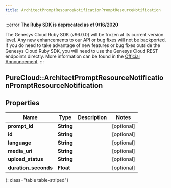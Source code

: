```yaml
---
title: ArchitectPromptResourceNotificationPromptResourceNotification
---
```


:::error
**The Ruby SDK is deprecated as of 9/16/2020**

The Genesys Cloud Ruby SDK (v96.0.0) will be frozen at its current version level. Any new enhancements to our API or bug fixes will not be backported. If you do need to take advantage of new features or bug fixes outside the Genesys Cloud Ruby SDK, you will need to use the Genesys Cloud REST endpoints directly. More information can be found in the [Official Announcement](https://developer.mypurecloud.com/forum/t/announcement-genesys-cloud-ruby-sdk-end-of-life/8850).
:::


## PureCloud::ArchitectPromptResourceNotificationPromptResourceNotification

## Properties

|Name | Type | Description | Notes|
|------------ | ------------- | ------------- | -------------|
| **prompt_id** | **String** |  | [optional] |
| **id** | **String** |  | [optional] |
| **language** | **String** |  | [optional] |
| **media_uri** | **String** |  | [optional] |
| **upload_status** | **String** |  | [optional] |
| **duration_seconds** | **Float** |  | [optional] |
{: class="table table-striped"}


